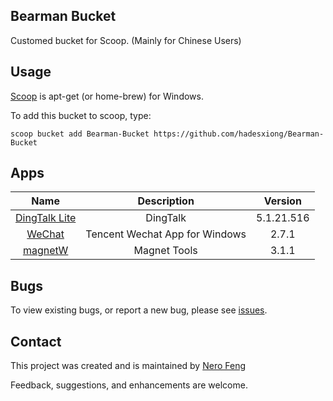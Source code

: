 ## Bearman Bucket

Customed bucket for Scoop. (Mainly for Chinese Users)

## Usage

[Scoop](<https://scoop.sh/>) is apt-get (or home-brew) for Windows.

To add this bucket to scoop, type:

```
scoop bucket add Bearman-Bucket https://github.com/hadesxiong/Bearman-Bucket
```

## Apps

|                        Name                         |             Description              |       Version       |
| :-------------------------------------------------: | :----------------------------------: | :-----------------: |
|        [DingTalk Lite](https://www.dingtalk.com/)        |               DingTalk              |    5.1.21.516      |
|         [WeChat](https://pc.weixin.qq.com/)         |    Tencent Wechat App for Windows    |        2.7.1        |
|         [magnetW](https://github.com/xiandanin/magnetW)         |    Magnet Tools    |        3.1.1        |

## Bugs

To view existing bugs, or report a new bug, please see [issues](<https://github.com/hadesxiong/Bearman-Bucket/issues>).

## Contact

This project was created and is maintained by [Nero Feng](<https://mail.google.com/mail/u/0/?view=cm&fs=1&tf=1&source=mailto&to=fengshixiong890614@gmail.com>)

Feedback, suggestions, and enhancements are welcome.